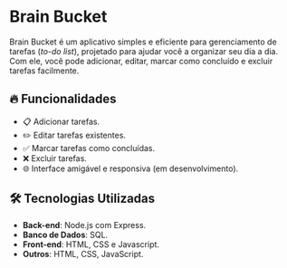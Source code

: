 # Brain Bucket

Brain Bucket é um aplicativo simples e eficiente para gerenciamento de tarefas (*to-do list*), projetado para ajudar você a organizar seu dia a dia. Com ele, você pode adicionar, editar, marcar como concluído e excluir tarefas facilmente.

## 🔥 Funcionalidades

- 📋 Adicionar tarefas.
- ✏️ Editar tarefas existentes.
- ✅ Marcar tarefas como concluídas.
- ❌ Excluir tarefas.
- 🌐 Interface amigável e responsiva (em desenvolvimento).

## 🛠️ Tecnologias Utilizadas

- **Back-end**: Node.js com Express.
- **Banco de Dados**: SQL.
- **Front-end**: HTML, CSS e Javascript.
- **Outros**: HTML, CSS, JavaScript.
